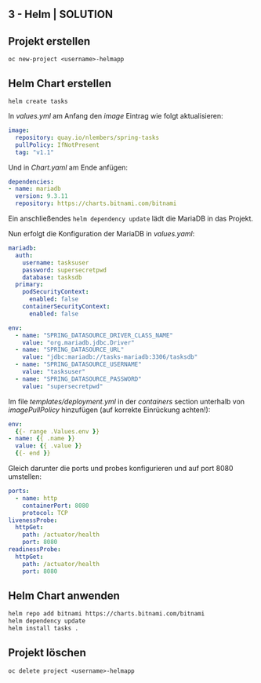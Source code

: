 ## 3 - Helm | SOLUTION

## Projekt erstellen

`oc new-project <username>-helmapp`

## Helm Chart erstellen

`helm create tasks`

In _values.yml_ am Anfang den _image_ Eintrag wie folgt aktualisieren:

```yaml
image:
  repository: quay.io/nlembers/spring-tasks
  pullPolicy: IfNotPresent
  tag: "v1.1"
```

Und in _Chart.yaml_ am Ende anfügen:
```yaml
dependencies:
- name: mariadb
  version: 9.3.11
  repository: https://charts.bitnami.com/bitnami
```

Ein anschließendes `helm dependency update` lädt die MariaDB in das Projekt.

Nun erfolgt die Konfiguration der MariaDB in _values.yaml_:

```yaml
mariadb:
  auth:
    username: tasksuser
    password: supersecretpwd
    database: tasksdb
  primary:
    podSecurityContext:
      enabled: false
    containerSecurityContext:
      enabled: false

env:
  - name: "SPRING_DATASOURCE_DRIVER_CLASS_NAME"
    value: "org.mariadb.jdbc.Driver"
  - name: "SPRING_DATASOURCE_URL"
    value: "jdbc:mariadb://tasks-mariadb:3306/tasksdb"
  - name: "SPRING_DATASOURCE_USERNAME"
    value: "tasksuser"
  - name: "SPRING_DATASOURCE_PASSWORD"
    value: "supersecretpwd"
```

Im file _templates/deployment.yml_ in der _containers_ section unterhalb von _imagePullPolicy_ hinzufügen (auf korrekte Einrückung achten!):

```yaml
env:
  {{- range .Values.env }}
- name: {{ .name }}
  value: {{ .value }}
  {{- end }}
```

Gleich darunter die ports und probes konfigurieren und auf port 8080 umstellen:

```yaml
ports:
  - name: http
    containerPort: 8080
    protocol: TCP
livenessProbe:
  httpGet:
    path: /actuator/health
    port: 8080
readinessProbe:
  httpGet:
    path: /actuator/health
    port: 8080
```

## Helm Chart anwenden

```sh
helm repo add bitnami https://charts.bitnami.com/bitnami  
helm dependency update  
helm install tasks .
```

## Projekt löschen

`oc delete project <username>-helmapp`
